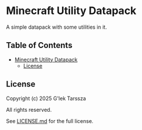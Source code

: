 # Minecraft Utility Datapack #

A simple datapack with some utilities in it.

<!-- omit in toc -->
## Table of Contents ##

* [Minecraft Utility Datapack](#minecraft-utility-datapack)
    * [License](#license)

## License ##

Copyright (c) 2025 G'lek Tarssza

All rights reserved.

See [LICENSE.md](LICENSE.md) for the full license.
